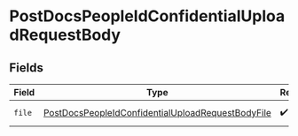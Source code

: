 # PostDocsPeopleIdConfidentialUploadRequestBody


## Fields

| Field                                                                                                                             | Type                                                                                                                              | Required                                                                                                                          | Description                                                                                                                       |
| --------------------------------------------------------------------------------------------------------------------------------- | --------------------------------------------------------------------------------------------------------------------------------- | --------------------------------------------------------------------------------------------------------------------------------- | --------------------------------------------------------------------------------------------------------------------------------- |
| `file`                                                                                                                            | [PostDocsPeopleIdConfidentialUploadRequestBodyFile](../../models/operations/postdocspeopleidconfidentialuploadrequestbodyfile.md) | :heavy_check_mark:                                                                                                                | The file to upload.                                                                                                               |